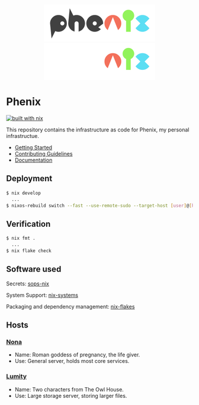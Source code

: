 <p align="center">
  <a href="https://www.youtube.com/watch?v=pDSptPcImGE/#gh-light-mode-only">
    <img src="/docs/media/phenix-light.png" height="100"/>
  </a>
  <a href="https://www.youtube.com/watch?v=pDSptPcImGE/#gh-dark-mode-only">
    <img src="/docs/media/phenix-dark.png" height="100"/>
  </a>
</p>

# Phenix

[![built with nix](https://img.shields.io/static/v1?logo=nixos&logoColor=white&label=&message=Built%20with%20Nix&color=41439a&style=flat-square)](https://builtwithnix.org)

This repository contains the infrastructure as code for Phenix, my personal infrastructue.

- [Getting Started](./docs/getting-started.md)
- [Contributing Guidelines](./CONTRIBUTING.md)
- [Documentation](./docs/)

## Deployment

```bash
$ nix develop
  ...
$ nixos-rebuild switch --fast --use-remote-sudo --target-host [user]@[hostname] --flake .#host
```

## Verification

```bash
$ nix fmt .
  ...
$ nix flake check
```

## Software used

Secrets: [sops-nix](https://github.com/Mic92/sops-nix)

System Support: [nix-systems](https://github.com/nix-systems/nix-systems)

Packaging and dependency management: [nix-flakes](https://nixos.org/manual/nix/unstable/command-ref/new-cli/nix3-flake.html)

## Hosts

### [Nona](https://en.wikipedia.org/wiki/Nona_(mythology))
- Name: Roman goddess of pregnancy, the life giver.
- Use: General server, holds most core services.

### [Lumity](https://en.wikipedia.org/wiki/The_Owl_House#LGBTQ+_representation)
- Name: Two characters from The Owl House.
- Use: Large storage server, storing larger files.
